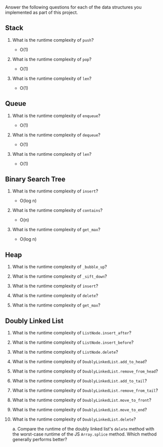 Answer the following questions for each of the data structures you implemented as part of this project.

## Stack

1. What is the runtime complexity of `push`?
    - O(1)

2. What is the runtime complexity of `pop`?
    - O(1)

3. What is the runtime complexity of `len`?
    - O(1)

## Queue

1. What is the runtime complexity of `enqueue`?
    - O(1)

2. What is the runtime complexity of `dequeue`?
    - O(1)

3. What is the runtime complexity of `len`?
    - O(1)

## Binary Search Tree

1. What is the runtime complexity of `insert`? 
    - O(log n)

2. What is the runtime complexity of `contains`?
    - O(n)

3. What is the runtime complexity of `get_max`?
    - O(log n)

## Heap

1. What is the runtime complexity of `_bubble_up`?

2. What is the runtime complexity of `_sift_down`?

3. What is the runtime complexity of `insert`?

4. What is the runtime complexity of `delete`?

5. What is the runtime complexity of `get_max`?

## Doubly Linked List

1. What is the runtime complexity of `ListNode.insert_after`?

2. What is the runtime complexity of `ListNode.insert_before`?

3. What is the runtime complexity of `ListNode.delete`?

4. What is the runtime complexity of `DoublyLinkedList.add_to_head`?

5. What is the runtime complexity of `DoublyLinkedList.remove_from_head`?

6. What is the runtime complexity of `DoublyLinkedList.add_to_tail`?

7. What is the runtime complexity of `DoublyLinkedList.remove_from_tail`?

8. What is the runtime complexity of `DoublyLinkedList.move_to_front`?

9. What is the runtime complexity of `DoublyLinkedList.move_to_end`?

10. What is the runtime complexity of `DoublyLinkedList.delete`?

    a. Compare the runtime of the doubly linked list's `delete` method with the worst-case runtime of the JS `Array.splice` method. Which method generally performs better?